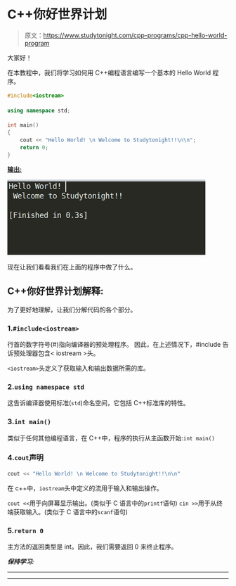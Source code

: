 # C++你好世界计划

> 原文：<https://www.studytonight.com/cpp-programs/cpp-hello-world-program>

大家好！

在本教程中，我们将学习如何用 C++编程语言编写一个基本的 Hello World 程序。

```cpp
#include<iostream>

using namespace std;

int main()
{
    cout << "Hello World! \n Welcome to Studytonight!!\n\n";
    return 0;
}
```

<u>**输出:**</u>

![C++ hello world program](img/6e9843faa381376e6911cb118f474ebd.png)

现在让我们看看我们在上面的程序中做了什么。

## C++你好世界计划解释:

为了更好地理解，让我们分解代码的各个部分。

### 1.`#include<iostream>`

行首的数字符号(#)指向编译器的预处理程序。
因此，在上述情况下，#include 告诉预处理器包含< iostream >头。

`<iostream>`头定义了获取输入和输出数据所需的库。

### 2.`using namespace std`

这告诉编译器使用标准(`std`)命名空间，它包括 C++标准库的特性。

### 3.`int main()`

类似于任何其他编程语言，在 C++中，程序的执行从主函数开始:`int main()`

### 4.`cout`声明

```cpp
cout << "Hello World! \n Welcome to Studytonight!!\n\n"
```

在 c++中，`iostream`头中定义的流用于输入和输出操作。

`cout <<`用于向屏幕显示输出。(类似于 C 语言中的`printf`语句)
`cin >>`用于从终端获取输入。(类似于 C 语言中的`scanf`语句)

### 5.`return 0`

主方法的返回类型是 int。因此，我们需要返回 0 来终止程序。

***保持学习:***

* * *

* * *